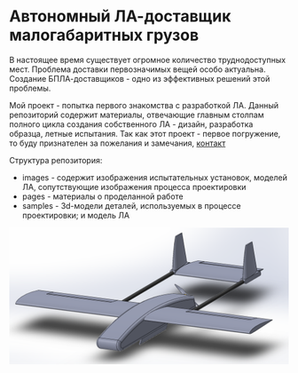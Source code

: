 # Автономный ЛА-доставщик малогабаритных грузов

В настоящее время существует огромное количество труднодоступных мест. Проблема доставки первозначимых вещей особо актуальна. Создание БПЛА-доставщиков - одно из эффективных решений этой проблемы.

Мой проект - попытка первого знакомства с разработкой ЛА. Данный репозиторий содержит материалы, отвечающие главным столпам полного цикла создания собственного ЛА - дизайн, разработка образца, летные испытания. Так как этот проект - первое погружение, то буду признателен за пожелания и замечания, [контакт](https://t.me/Dantasik75)

Структура репозитория:

- images - содержит изображения испытательных установок, моделей ЛА, сопутствующие изображения процесса проектировки
- pages - материалы о проделанной работе
- samples - 3d-модели деталей, используемых в процессе проектировки; и модель ЛА

![Концепт ЛА](https://github.com/Suturin-Daniil/UAV/blob/main/images/3d_concept.png)